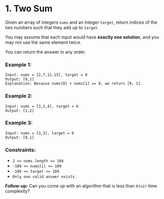 # 1. Two Sum

Given an array of integers `nums` and an integer `target`, return indices of the two numbers such that they add up to `target`.

You may assume that each input would have **exactly one solution**, and you may not use the same element twice.

You can return the answer in any order.


### Example 1:

```
Input: nums = [2,7,11,15], target = 9
Output: [0,1]
Explanation: Because nums[0] + nums[1] == 9, we return [0, 1].
```

### Example 2:

```
Input: nums = [3,2,4], target = 6
Output: [1,2]
```

### Example 3:

```
Input: nums = [3,3], target = 6
Output: [0,1]
```
 

### Constraints:

- `2 <= nums.length <= 104`
- `-109 <= nums[i] <= 109`
- `-109 <= target <= 109`
- `Only one valid answer exists.`

 
**Follow-up:** Can you come up with an algorithm that is less than `O(n2)` time complexity?